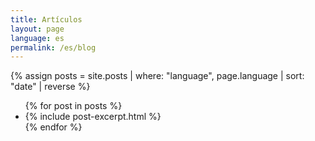 ```yaml
---
title: Artículos
layout: page
language: es
permalink: /es/blog
---
```


{% assign posts = site.posts | where: "language", page.language | sort: "date" | reverse %}
<ul class="posts-list">
{% for post in posts %}
<li>{% include post-excerpt.html %}</li>
{% endfor %}
</ul>
